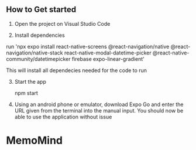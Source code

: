 ## How to Get started

1. Open the project on Visual Studio Code

2. Install dependencies

run 'npx expo install react-native-screens @react-navigation/native @react-navigation/native-stack react-native-modal-datetime-picker @react-native-community/datetimepicker firebase expo-linear-gradient'

This will install all dependecies needed for the code to run

3. Start the app

    npm start


4. Using an android phone or emulator, download Expo Go and enter the URL given from the terminal into the manual input. You should now be able to use the application without issue
# MemoMind
